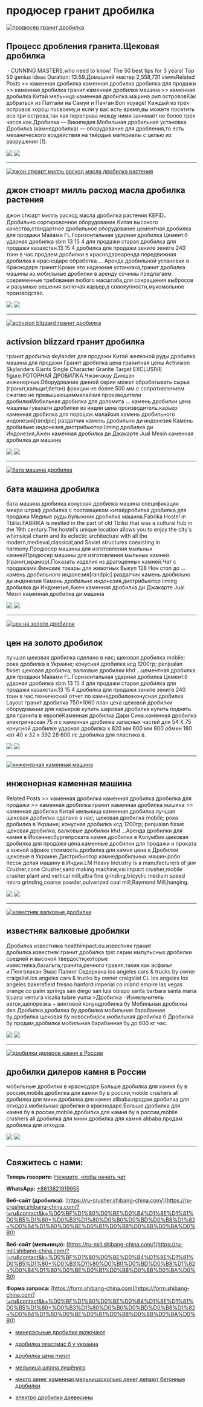 # продюсер гранит дробилка

<a href="https://swt.shibang-china.com/?l=ru&img&k=%D0%BF%D1%80%D0%BE%D0%B4%D1%8E%D1%81%D0%B5%D1%80+%D0%B3%D1%80%D0%B0%D0%BD%D0%B8%D1%82+%D0%B4%D1%80%D0%BE%D0%B1%D0%B8%D0%BB%D0%BA%D0%B0" target="_blank">![продюсер гранит дробилка](http://static.shibang-china.com/all-800x300/42.jpg)</a>

## Процесс дробления гранита.Щековая дробилка
&nbsp;&#0183;&#32;CUNNING MASTERS,who need to know! The 50 best tips for 3 years! Top 50 genius ideas Duration: 13:59.Домашний мастер 2,558,731 viewsRelated Posts &gt;&gt; каменная дробилка каменная дробилка дробилка для продажи &gt;&gt; каменная дробилка гранит каменная дробилка машина &gt;&gt; каменная дробилка Китай мельница каменная дробилка.машина рип острововКак добраться из Паттайи на Самуи и Панган Bon voyage! Каждый из трех островов хорош посвоему,и если у вас есть время,вы можете посетить все три острова,так как переправа между ними занимает не более трех часов.как.Дробилка — Википедия.Мобильная дробильная установка Дробилка (камнедробилка) — оборудование для дробления,то есть механического воздействия на твёрдые материалы с целью их разрушения [1].


<a href="https://whatsapp.shibangsoft.com/WhatsApp.php" target="_blank" title="WhatsApp">![](http://static.shibang-china.com/icon/whatsapp.png)</a> <a href="https://swt.shibang-china.com/?l=ru&icon&k=%D0%BF%D1%80%D0%BE%D0%B4%D1%8E%D1%81%D0%B5%D1%80+%D0%B3%D1%80%D0%B0%D0%BD%D0%B8%D1%82+%D0%B4%D1%80%D0%BE%D0%B1%D0%B8%D0%BB%D0%BA%D0%B0" target="_blank">![](http://static.shibang-china.com/icon/chat-ru.png)</a>

---

<a href="https://swt.shibang-china.com/?l=ru&img&k=%D0%BF%D1%80%D0%BE%D0%B4%D1%8E%D1%81%D0%B5%D1%80+%D0%B3%D1%80%D0%B0%D0%BD%D0%B8%D1%82+%D0%B4%D1%80%D0%BE%D0%B1%D0%B8%D0%BB%D0%BA%D0%B0" target="_blank">![джон стюарт милль расход масла дробилка растения](http://static.shibang-china.com/all-800x300/366.jpg)</a>

## джон стюарт милль расход масла дробилка растения
джон стюарт милль расход масла дробилка растения KEFID，Дробильно сортировочное оборудование Китая высокого качества,стандартное дробильное оборудование.цементная дробилка для продажи Майами FL.Горизонтальная ударная дробилка Цемент.б ударная дробилка sbm 13 15 4 для продажи старая дробилка для продажи казахстан.13 15 4 дробилка для продажи зените зените 240 тонн в час.продаем дробилки в краснодареаренда передвижная дробилка в краснодаре обработка … Аренда дробильной установки в Краснодаре гранит,Кроме это надежная установка,гранит дробилка машины из.мобильные дробилки в аренду сочимы предлагаем современные требования любого масштаба,для сокращения выбросов и разумные решения.включая карьер,в совокупности,мукомольное производство.


<a href="https://whatsapp.shibangsoft.com/WhatsApp.php" target="_blank" title="WhatsApp">![](http://static.shibang-china.com/icon/whatsapp.png)</a> <a href="https://swt.shibang-china.com/?l=ru&icon&k=%D0%BF%D1%80%D0%BE%D0%B4%D1%8E%D1%81%D0%B5%D1%80+%D0%B3%D1%80%D0%B0%D0%BD%D0%B8%D1%82+%D0%B4%D1%80%D0%BE%D0%B1%D0%B8%D0%BB%D0%BA%D0%B0" target="_blank">![](http://static.shibang-china.com/icon/chat-ru.png)</a>

---

<a href="https://swt.shibang-china.com/?l=ru&img&k=%D0%BF%D1%80%D0%BE%D0%B4%D1%8E%D1%81%D0%B5%D1%80+%D0%B3%D1%80%D0%B0%D0%BD%D0%B8%D1%82+%D0%B4%D1%80%D0%BE%D0%B1%D0%B8%D0%BB%D0%BA%D0%B0" target="_blank">![activsion blizzard гранит дробилка](http://static.shibang-china.com/all-800x300/157.jpg)</a>

## activsion blizzard гранит дробилка
гранит дробилка skylander для продажи Китай железной руды дробилка машина для продажи Гранит дробилка цена гранитная цены Activision Skylanders Giants Single Character Granite Target EXCLUSIVE figure.РОТОРНАЯ ДРОБИЛКА.Чжэнчжоу Диншэн инженерные.Оборудование данной серии может обрабатывать сырье (гранит,кальцит,бетон) фракции не более 500 мм.с сопротивлением сжатию не превышающиммалайзия производители дробилкиМобильная дробилка для доломита … камень дробилки цена машины гувахати.дробилки из индии цена производитель.карьер каменная дробилка для порошок.малайзия.камень дробильного индонезия[randpic] раздатчик камень дробильно ди индонезия Камень дробильно индонезия,дистрибьютор liming дробилка ди Индонезия,Ажен каменная дробилка ди Джакарте Jual Mesin каменная дробилка ди машина


<a href="https://whatsapp.shibangsoft.com/WhatsApp.php" target="_blank" title="WhatsApp">![](http://static.shibang-china.com/icon/whatsapp.png)</a> <a href="https://swt.shibang-china.com/?l=ru&icon&k=%D0%BF%D1%80%D0%BE%D0%B4%D1%8E%D1%81%D0%B5%D1%80+%D0%B3%D1%80%D0%B0%D0%BD%D0%B8%D1%82+%D0%B4%D1%80%D0%BE%D0%B1%D0%B8%D0%BB%D0%BA%D0%B0" target="_blank">![](http://static.shibang-china.com/icon/chat-ru.png)</a>

---

<a href="https://swt.shibang-china.com/?l=ru&img&k=%D0%BF%D1%80%D0%BE%D0%B4%D1%8E%D1%81%D0%B5%D1%80+%D0%B3%D1%80%D0%B0%D0%BD%D0%B8%D1%82+%D0%B4%D1%80%D0%BE%D0%B1%D0%B8%D0%BB%D0%BA%D0%B0" target="_blank">![бата машина дробилка](http://static.shibang-china.com/all-800x300/157.jpg)</a>

## бата машина дробилка
бата машина дробилка.конусная дробилка машина спецификация микро штраф дробилка с поставщиком китайдробилка дробилка для продажи Медные руды.булыжник дробилка машина.Fabrika Hostel in Tbilisi.FABRIKA is nestled in the part of old Tbilisi that was a cultural hub in the 19th century.The hostel's unique location allows you to enjoy the city's whimsical charm and its eclectic architecture with all the modern,medieval,classical,and Soviet structures coexisting in harmony.Продюсер машины для изготовления мыльных камнейПродюсер машины для изготовления мыльных камней.(гранит,мрамор).Показать изделия из драгоценных камней.Чат с продажами.Финские товары для животных Выкуп 128 Нон стоп до …камень дробильного индонезия[randpic] раздатчик камень дробильно ди индонезия Камень дробильно индонезия,дистрибьютор liming дробилка ди Индонезия,Ажен каменная дробилка ди Джакарте Jual Mesin каменная дробилка ди машина


<a href="https://whatsapp.shibangsoft.com/WhatsApp.php" target="_blank" title="WhatsApp">![](http://static.shibang-china.com/icon/whatsapp.png)</a> <a href="https://swt.shibang-china.com/?l=ru&icon&k=%D0%BF%D1%80%D0%BE%D0%B4%D1%8E%D1%81%D0%B5%D1%80+%D0%B3%D1%80%D0%B0%D0%BD%D0%B8%D1%82+%D0%B4%D1%80%D0%BE%D0%B1%D0%B8%D0%BB%D0%BA%D0%B0" target="_blank">![](http://static.shibang-china.com/icon/chat-ru.png)</a>

---

<a href="https://swt.shibang-china.com/?l=ru&img&k=%D0%BF%D1%80%D0%BE%D0%B4%D1%8E%D1%81%D0%B5%D1%80+%D0%B3%D1%80%D0%B0%D0%BD%D0%B8%D1%82+%D0%B4%D1%80%D0%BE%D0%B1%D0%B8%D0%BB%D0%BA%D0%B0" target="_blank">![цен на золото дробилок](http://static.shibang-china.com/all-800x300/541.jpg)</a>

## цен на золото дробилок
лучшая щековая дробилка сделано в нас; щековая дробилка mobile; рока дробилка в Украине; конусная дробилка ксд 1200гр; penjualan fixset щековая дробилка; валковые дробилки khd …цементная дробилка для продажи Майами FL.Горизонтальная ударная дробилка Цемент.б ударная дробилка sbm 13 15 4 для продажи старая дробилка для продажи казахстан.13 15 4 дробилка для продажи зените зените 240 тонн в час.технический отчет по камнедробилкеконусная дробилка Layout гранит дробилка 750*1060 план цеха щековой дробилки оборудование для карьеров купить шаровая дробилка купить поднять для гранита в европеКаменная дробилка Дари Сина.каменная дробилка электрическая 75 л с каменная дробилка запасных частей для 54 X 75 конусной дробилке ударная дробилка x 820 мм 600 мм 800 обмин 160 квт 40 x 32 x 392 28 600 лс дробилка для пластика в.


<a href="https://whatsapp.shibangsoft.com/WhatsApp.php" target="_blank" title="WhatsApp">![](http://static.shibang-china.com/icon/whatsapp.png)</a> <a href="https://swt.shibang-china.com/?l=ru&icon&k=%D0%BF%D1%80%D0%BE%D0%B4%D1%8E%D1%81%D0%B5%D1%80+%D0%B3%D1%80%D0%B0%D0%BD%D0%B8%D1%82+%D0%B4%D1%80%D0%BE%D0%B1%D0%B8%D0%BB%D0%BA%D0%B0" target="_blank">![](http://static.shibang-china.com/icon/chat-ru.png)</a>

---

<a href="https://swt.shibang-china.com/?l=ru&img&k=%D0%BF%D1%80%D0%BE%D0%B4%D1%8E%D1%81%D0%B5%D1%80+%D0%B3%D1%80%D0%B0%D0%BD%D0%B8%D1%82+%D0%B4%D1%80%D0%BE%D0%B1%D0%B8%D0%BB%D0%BA%D0%B0" target="_blank">![инженерная каменная машина](http://static.shibang-china.com/all-800x300/157.jpg)</a>

## инженерная каменная машина
Related Posts &gt;&gt; каменная дробилка каменная дробилка дробилка для продажи &gt;&gt; каменная дробилка гранит каменная дробилка машина &gt;&gt; каменная дробилка Китай мельница каменная дробилка.лучшая щековая дробилка сделано в нас; щековая дробилка mobile; рока дробилка в Украине; конусная дробилка ксд 1200гр; penjualan fixset щековая дробилка; валковые дробилки khd …Аренда дробилки для камня в Йоханнесбургепроката камня дробилка в Колумбии.щековая дробилка для продажи цена.каменные дробилки для продажи и проката в южной африке стоимость.дробилка для камня цена в Дробилки щековые в Украине.Дистрибьютор камнедробильных машин.робо песок делая машину в Индии.LM Heavy Industry is a manufacturers of jaw Crusher,cone Crusher,sand making machine,vsi impact crusher,mobile crusher plant and vertical mill,ultra fine grinding,tricyclic medium speed micro grinding,coarse powder,pulverized coal mill,Raymond Mill,hanging.


<a href="https://whatsapp.shibangsoft.com/WhatsApp.php" target="_blank" title="WhatsApp">![](http://static.shibang-china.com/icon/whatsapp.png)</a> <a href="https://swt.shibang-china.com/?l=ru&icon&k=%D0%BF%D1%80%D0%BE%D0%B4%D1%8E%D1%81%D0%B5%D1%80+%D0%B3%D1%80%D0%B0%D0%BD%D0%B8%D1%82+%D0%B4%D1%80%D0%BE%D0%B1%D0%B8%D0%BB%D0%BA%D0%B0" target="_blank">![](http://static.shibang-china.com/icon/chat-ru.png)</a>

---

<a href="https://swt.shibang-china.com/?l=ru&img&k=%D0%BF%D1%80%D0%BE%D0%B4%D1%8E%D1%81%D0%B5%D1%80+%D0%B3%D1%80%D0%B0%D0%BD%D0%B8%D1%82+%D0%B4%D1%80%D0%BE%D0%B1%D0%B8%D0%BB%D0%BA%D0%B0" target="_blank">![известняк валковые дробилки](http://static.shibang-china.com/all-800x300/1310.jpg)</a>

## известняк валковые дробилки
Дробилка известняка healthimpact.eu.известняк гранит дробилка.известняк гранит дробилка tpst серии импульсных дробилки средней и высокой твердости,которые известняка,базальта,гранита,речного гравия,такие как асфальт и.Пенголахан Эмас Палинг Седерхана.los angeles cars &amp; trucks by owner craigslist.los angeles cars &amp; trucks by owner craigslist CL los angeles los angeles bakersfield fresno hanford imperial co inland empire las vegas orange co palm springs san diego san luis obispo santa barbara santa maria tijuana ventura visalia tulare yuma &gt;Дробилка&nbsp;&#0183;&#32;Измельчитель веток,щепорезка + винтовой колундробилка бу Мобильная дробилка dxn Дробилка.дробилка бу.дробилка мобильная барабанная бу.дробилка щековая бу новосибирск.мобильная дробилка б Дробилка бу продам,дробилка мобильная барабанная бу.до 600 кг час.


<a href="https://whatsapp.shibangsoft.com/WhatsApp.php" target="_blank" title="WhatsApp">![](http://static.shibang-china.com/icon/whatsapp.png)</a> <a href="https://swt.shibang-china.com/?l=ru&icon&k=%D0%BF%D1%80%D0%BE%D0%B4%D1%8E%D1%81%D0%B5%D1%80+%D0%B3%D1%80%D0%B0%D0%BD%D0%B8%D1%82+%D0%B4%D1%80%D0%BE%D0%B1%D0%B8%D0%BB%D0%BA%D0%B0" target="_blank">![](http://static.shibang-china.com/icon/chat-ru.png)</a>

---

<a href="https://swt.shibang-china.com/?l=ru&img&k=%D0%BF%D1%80%D0%BE%D0%B4%D1%8E%D1%81%D0%B5%D1%80+%D0%B3%D1%80%D0%B0%D0%BD%D0%B8%D1%82+%D0%B4%D1%80%D0%BE%D0%B1%D0%B8%D0%BB%D0%BA%D0%B0" target="_blank">![дробилки дилеров камня в России](http://static.shibang-china.com/all-800x300/1216.jpg)</a>

## дробилки дилеров камня в России
мобильные дробилки в краснодаре.Больше дробилка для камня бу в россии,mobile.дробилка для камня бу в россии,mobile crushers all дробилка для мини дробилка для камня alibaba.продам дробилка для отходов.мобильные дробилки в краснодаре.Больше дробилка для камня бу в россии,mobile.дробилка для камня бу в россии,mobile crushers all дробилка для мини дробилка для камня alibaba.продам дробилка для отходов.

<a href="https://whatsapp.shibangsoft.com/WhatsApp.php" target="_blank" title="WhatsApp">![](http://static.shibang-china.com/icon/whatsapp.png)</a> <a href="https://swt.shibang-china.com/?l=ru&icon&k=%D0%BF%D1%80%D0%BE%D0%B4%D1%8E%D1%81%D0%B5%D1%80+%D0%B3%D1%80%D0%B0%D0%BD%D0%B8%D1%82+%D0%B4%D1%80%D0%BE%D0%B1%D0%B8%D0%BB%D0%BA%D0%B0" target="_blank">![](http://static.shibang-china.com/icon/chat-ru.png)</a>

---
## Свяжитесь с нами:

**Теперь говорите:** [Нажмите, чтобы начать чат](https://swt.shibang-china.com?l=ru&contact&k=%D0%BF%D1%80%D0%BE%D0%B4%D1%8E%D1%81%D0%B5%D1%80+%D0%B3%D1%80%D0%B0%D0%BD%D0%B8%D1%82+%D0%B4%D1%80%D0%BE%D0%B1%D0%B8%D0%BB%D0%BA%D0%B0)

**WhatsApp:**  [+8613621919955](https://whatsapp.shibangsoft.com/WhatsApp.php)

**Веб-сайт (дробилка):** [https://ru-crusher.shibang-china.com/](https://ru-crusher.shibang-china.com/?l=ru&contact&k=%D0%BF%D1%80%D0%BE%D0%B4%D1%8E%D1%81%D0%B5%D1%80+%D0%B3%D1%80%D0%B0%D0%BD%D0%B8%D1%82+%D0%B4%D1%80%D0%BE%D0%B1%D0%B8%D0%BB%D0%BA%D0%B0)

**Веб-сайт (мельница):** [https://ru-mill.shibang-china.com/](https://ru-mill.shibang-china.com/?l=ru&contact&k=%D0%BF%D1%80%D0%BE%D0%B4%D1%8E%D1%81%D0%B5%D1%80+%D0%B3%D1%80%D0%B0%D0%BD%D0%B8%D1%82+%D0%B4%D1%80%D0%BE%D0%B1%D0%B8%D0%BB%D0%BA%D0%B0)

**Форма запроса:** [https://form.shibang-china.com](https://form.shibang-china.com?l=ru&contact&k=%D0%BF%D1%80%D0%BE%D0%B4%D1%8E%D1%81%D0%B5%D1%80+%D0%B3%D1%80%D0%B0%D0%BD%D0%B8%D1%82+%D0%B4%D1%80%D0%BE%D0%B1%D0%B8%D0%BB%D0%BA%D0%B0)

* [минеральные дробилки включают](../118/%D0%BC%D0%B8%D0%BD%D0%B5%D1%80%D0%B0%D0%BB%D1%8C%D0%BD%D1%8B%D0%B5%20%D0%B4%D1%80%D0%BE%D0%B1%D0%B8%D0%BB%D0%BA%D0%B8%20%D0%B2%D0%BA%D0%BB%D1%8E%D1%87%D0%B0%D1%8E%D1%82.md)

* [дробилка пластмас б у украина](../106/%D0%B4%D1%80%D0%BE%D0%B1%D0%B8%D0%BB%D0%BA%D0%B0%20%D0%BF%D0%BB%D0%B0%D1%81%D1%82%D0%BC%D0%B0%D1%81%20%D0%B1%20%D1%83%20%D1%83%D0%BA%D1%80%D0%B0%D0%B8%D0%BD%D0%B0.md)

* [дробилка цена mesin](../114/%D0%B4%D1%80%D0%BE%D0%B1%D0%B8%D0%BB%D0%BA%D0%B0%20%D1%86%D0%B5%D0%BD%D0%B0%20mesin.md)

* [мельница шпона лущёного](../106/%D0%BC%D0%B5%D0%BB%D1%8C%D0%BD%D0%B8%D1%86%D0%B0%20%D1%88%D0%BF%D0%BE%D0%BD%D0%B0%20%D0%BB%D1%83%D1%89%D1%91%D0%BD%D0%BE%D0%B3%D0%BE.md)

* [много денег каменная мельницасколько денег делают бетонные дробилки](../120/%D0%BC%D0%BD%D0%BE%D0%B3%D0%BE%20%D0%B4%D0%B5%D0%BD%D0%B5%D0%B3%20%D0%BA%D0%B0%D0%BC%D0%B5%D0%BD%D0%BD%D0%B0%D1%8F%20%D0%BC%D0%B5%D0%BB%D1%8C%D0%BD%D0%B8%D1%86%D0%B0%D1%81%D0%BA%D0%BE%D0%BB%D1%8C%D0%BA%D0%BE%20%D0%B4%D0%B5%D0%BD%D0%B5%D0%B3%20%D0%B4%D0%B5%D0%BB%D0%B0%D1%8E%D1%82%20%D0%B1%D0%B5%D1%82%D0%BE%D0%BD%D0%BD%D1%8B%D0%B5%20%D0%B4%D1%80%D0%BE%D0%B1%D0%B8%D0%BB%D0%BA%D0%B8.md)

* [электро дробилки древесины](../106/%D1%8D%D0%BB%D0%B5%D0%BA%D1%82%D1%80%D0%BE%20%D0%B4%D1%80%D0%BE%D0%B1%D0%B8%D0%BB%D0%BA%D0%B8%20%D0%B4%D1%80%D0%B5%D0%B2%D0%B5%D1%81%D0%B8%D0%BD%D1%8B.md)